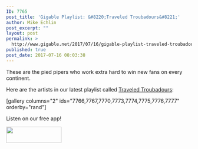 ```yaml
---
ID: 7765
post_title: 'Gigable Playlist: &#8220;Traveled Troubadours&#8221;'
author: Mike Echlin
post_excerpt: ""
layout: post
permalink: >
  http://www.gigable.net/2017/07/16/gigable-playlist-traveled-troubadours/
published: true
post_date: 2017-07-16 08:03:38
---
```

These are the pied pipers who work extra hard to win new fans on every continent.

Here are the artists in our latest playlist called <a href="http://apple.co/2gtnpY5">Traveled Troubadours</a>:

[gallery columns="2" ids="7766,7767,7770,7773,7774,7775,7776,7777" orderby="rand"]

Listen on our free app!

<a href="http://www.gigable.net/wp-content/uploads/2015/05/Download_on_the_App_Store_Badge.svg_-e1468263271649.png" target="_blank" rel="http://apple.co/2gtnpY5 noopener"><img class="alignleft wp-image-5286" src="http://www.gigable.net/wp-content/uploads/2015/05/Download_on_the_App_Store_Badge.svg_-e1468263271649.png" alt="" width="150" height="44" /></a>